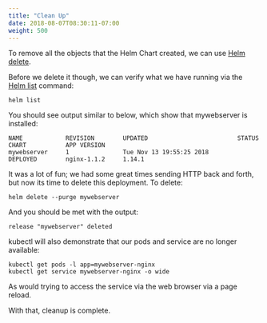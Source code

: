 ```yaml
---
title: "Clean Up"
date: 2018-08-07T08:30:11-07:00
weight: 500
---
```


To remove all the objects that the Helm Chart created, we can use [Helm delete](https://v2.helm.sh/docs/helm/#helm-delete).

Before we delete it though, we can verify what we have running via the [Helm list](https://v2.helm.sh/docs/helm/#helm-list) command:

```
helm list
```

You should see output similar to below, which show that mywebserver is installed:

```
NAME            REVISION        UPDATED                         STATUS          CHART           APP VERSION     
mywebserver     1               Tue Nov 13 19:55:25 2018        DEPLOYED        nginx-1.1.2     1.14.1          
```

It was a lot of fun; we had some great times sending HTTP back and forth, but now its time to delete this deployment.  To delete:

```
helm delete --purge mywebserver
```

And you should be met with the output:

```
release "mywebserver" deleted
```

kubectl will also demonstrate that our pods and service are no longer available:

```
kubectl get pods -l app=mywebserver-nginx
kubectl get service mywebserver-nginx -o wide
```

As would trying to access the service via the web browser via a page reload.

With that, cleanup is complete.
